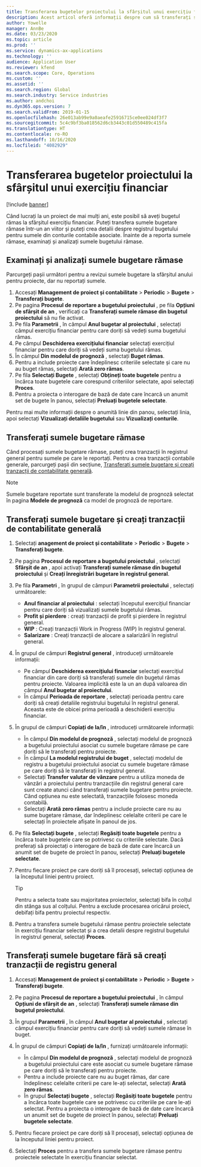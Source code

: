 ```yaml
---
title: Transferarea bugetelor proiectului la sfârșitul unui exercițiu financiar
description: Acest articol oferă informații despre cum să transferați sumele bugetare rămase în anii următori și să creați detalii despre registrul bugetului.
author: Yowelle
manager: AnnBe
ms.date: 03/23/2020
ms.topic: article
ms.prod: ''
ms.service: dynamics-ax-applications
ms.technology: ''
audience: Application User
ms.reviewer: kfend
ms.search.scope: Core, Operations
ms.custom: ''
ms.assetid: ''
ms.search.region: Global
ms.search.industry: Service industries
ms.author: andchoi
ms.dyn365.ops.version: 7
ms.search.validFrom: 2019-01-15
ms.openlocfilehash: 26e013ab99e9a0aeafe25916715ce0ee024df3f7
ms.sourcegitcommit: 5c4c9bf3ba018562d6cb3443c01d550489c415fa
ms.translationtype: HT
ms.contentlocale: ro-RO
ms.lasthandoff: 10/16/2020
ms.locfileid: "4082929"
---
```

# <a name="transfer-project-budgets-at-fiscal-year-end"></a>Transferarea bugetelor proiectului la sfârșitul unui exercițiu financiar

[!include [banner](../includes/banner.md)]

Când lucrați la un proiect de mai mulți ani, este posibil să aveți bugetul rămas la sfârșitul exercițiu financiar. Puteți transfera sumele bugetare rămase într-un an viitor și puteți crea detalii despre registrul bugetului pentru sumele din conturile contabile asociate. Înainte de a reporta sumele rămase, examinați și analizați sumele bugetului rămase.

## <a name="review-and-analyze-remaining-budget-amounts"></a>Examinați și analizați sumele bugetare rămase

Parcurgeți pașii următori pentru a revizui sumele bugetare la sfârșitul anului pentru proiecte, dar nu reportați sumele.

1. Accesați **Management de proiect și contabilitate** > **Periodic** > **Bugete** > **Transferați bugete**. 
2. Pe pagina **Procesul de reportare a bugetului proiectului** , pe fila **Opțiuni de sfârșit de an** , verificați ca **Transferați sumele rămase din bugetul proiectului** să nu fie activat.
3. Pe fila **Parametrii** , în câmpul **Anul bugetar al proiectului** , selectați câmpul exercițiu financiar pentru care doriți să vedeți suma bugetului rămas. 
4. Pe câmpul **Deschiderea exercițiului financiar** selectați exercițiul financiar pentru care doriți să vedeți suma bugetului rămas. 
5. În câmpul **Din modelul de prognoză** , selectați **Buget rămas**. 
6. Pentru a include proiecte care îndeplinesc criteriile selectate și care nu au buget rămas, selectați **Arată zero rămas**.  
7. Pe fila **Selectați Bugete** , selectați **Obțineți toate bugetele** pentru a încărca toate bugetele care corespund criteriilor selectate, apoi selectați **Proces**. 
8. Pentru a proiecta o interogare de bază de date care încarcă un anumit set de bugete în panou, selectați **Preluați bugetele selectate**.

Pentru mai multe informații despre o anumită linie din panou, selectați linia, apoi selectați **Vizualizați detaliile bugetului** sau **Vizualizați conturile**.

## <a name="carry-forward-remaining-budget-amounts"></a>Transferați sumele bugetare rămase 

Când procesați sumele bugetare rămase, puteți crea tranzacții în registrul general pentru sumele pe care le reportați. Pentru a crea tranzacții contabile generale, parcurgeți pașii din secțiune, [Transferați sumele bugetare și creați tranzacții de contabilitate generală](#carry-forward). 

> [!NOTE]
> Sumele bugetare reportate sunt transferate la modelul de prognoză selectat în pagina **Modele de prognoză** ca model de prognoză de reportare.  

## <a name="carry-forward-budget-amounts-and-create-general-ledger-transactions"></a><a name="carry-forward"></a>Transferați sumele bugetare și creați tranzacții de contabilitate generală

1.  Selectați **anagement de proiect și contabilitate** > **Periodic** > **Bugete** > **Transferați bugete**. 
2. Pe pagina **Procesul de reportare a bugetului proiectului** , selectați **Sfârșit de an** , apoi activați **Transferați sumele rămase din bugetul proiectului** și **Creați înregistrări bugetare în registrul general**. 
3. Pe fila **Parametri** , în grupul de câmpuri **Parametrii proiectului** , selectați următoarele:

   - **Anul financiar al proiectului** : selectați începutul exercițiul financiar pentru care doriți să vizualizați sumele bugetului rămas. 
   - **Profit și pierdere** : creați tranzacții de profit și pierdere în registrul general. 
   -  **WIP** : Creați tranzacții Work in Progress (WIP) în registrul general.
   -  **Salarizare** : Creați tranzacții de alocare a salarizării în registrul general. 

5. În grupul de câmpuri **Registrul general** , introduceți următoarele informații: 

   - Pe câmpul **Deschiderea exercițiului financiar** selectați exercițiul financiar din care doriți să transferați sumele din bugetul rămas pentru proiecte. Valoarea implicită este la un an după valoarea din câmpul **Anul bugetar al proiectului**.
   -  În câmpul **Perioada de reportare** , selectați perioada pentru care doriți să creați detaliile registrului bugetului în registrul general. Aceasta este de obicei prima perioadă a deschiderii exercițiu financiar.

6. În grupul de câmpuri **Copiați de la/în** , introduceți următoarele informații:

   - În câmpul **Din modelul de prognoză** , selectați modelul de prognoză a bugetului proiectului asociat cu sumele bugetare rămase pe care doriți să le transferați pentru proiecte. 
   - În câmpul **La modelul registrului de buget** , selectați modelul de registru a bugetului proiectului asociat cu sumele bugetare rămase pe care doriți să le transferați în registrul general. 
   -  Selectați **Transfer valutar de vânzare** pentru a utiliza moneda de vânzări a proiectului pentru tranzacțiile din registrul general care sunt create atunci când transferați sumele bugetare pentru proiecte. Când opțiunea nu este selectată, tranzacțiile folosesc moneda contabilă. 
   -  Selectați **Arată zero rămas** pentru a include proiecte care nu au sume bugetare rămase, dar îndeplinesc celelalte criterii pe care le selectați în proiectele afișate în panoul de jos.

7. Pe fila **Selectați bugete** , selectați **Regăsiți toate bugetele** pentru a încărca toate bugetele care se potrivesc cu criteriile selectate. Dacă preferați să proiectați o interogare de bază de date care încarcă un anumit set de bugete de proiect în panou, selectați **Preluați bugetele selectate**.
8. Pentru fiecare proiect pe care doriți să îl procesați, selectați opțiunea de la începutul liniei pentru proiect.

    > [!TIP]
    > Pentru a selecta toate sau majoritatea proiectelor, selectați bifa în colțul din stânga sus al colțului. Pentru a exclude procesarea oricărui proiect, debifați bifa pentru proiectul respectiv.

9. Pentru a transfera sumele bugetului rămase pentru proiectele selectate în exercițiu financiar selectat și a crea detalii despre registrul bugetului în registrul general, selectați **Proces**.

## <a name="carry-forward-budget-amounts-without-creating-general-ledger-transactions"></a>Transferați sumele bugetare fără să creați tranzacții de registru general

1. Accesați **Management de proiect și contabilitate** > **Periodic** > **Bugete** > **Transferați bugete**.
2. Pe pagina **Procesul de reportare a bugetului proiectului** , în câmpul **Opțiuni de sfârșit de an** , selectați **Transferați sumele rămase din bugetul proiectului**.
3. În grupul **Parametrii** , în câmpul **Anul bugetar al proiectului** , selectați câmpul exercițiu financiar pentru care doriți să vedeți sumele rămase în buget.
4. În grupul de câmpuri **Copiați de la/în** , furnizați următoarele informații:

   - În câmpul **Din modelul de prognoză** , selectați modelul de prognoză a bugetului proiectului care este asociat cu sumele bugetare rămase pe care doriți să le transferați pentru proiecte. 
   - Pentru a include proiecte care nu au buget rămas, dar care îndeplinesc celelalte criterii pe care le-ați selectat, selectați **Arată zero rămas**.
   - În grupul **Selectați bugete** , selectați **Regăsiți toate bugetele** pentru a încărca toate bugetele care se potrivesc cu criteriile pe care le-ați selectat. Pentru a proiecta o interogare de bază de date care încarcă un anumit set de bugete de proiect în panou, selectați **Preluați bugetele selectate**.

5. Pentru fiecare proiect pe care doriți să îl procesați, selectați opțiunea de la începutul liniei pentru proiect. 
6. Selectați **Proces** pentru a transfera sumele bugetare rămase pentru proiectele selectate în exercițiu financiar selectat.

